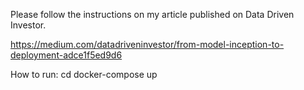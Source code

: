 Please follow the instructions on my article published on Data Driven Investor.

https://medium.com/datadriveninvestor/from-model-inception-to-deployment-adce1f5ed9d6


How to run:
cd <Proejct directory>
docker-compose up
